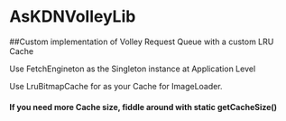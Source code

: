 # AsKDNVolleyLib

##Custom implementation of Volley Request Queue with a custom LRU Cache

Use FetchEngineton as the Singleton instance at Application Level

Use LruBitmapCache for as your Cache for ImageLoader.
#### If you need more Cache size, fiddle around with static getCacheSize() 



